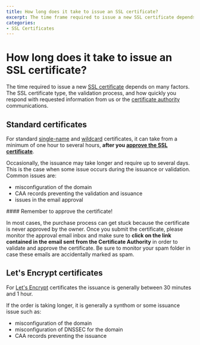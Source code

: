 ```yaml
---
title: How long does it take to issue an SSL certificate?
excerpt: The time frame required to issue a new SSL certificate depends on many factors.
categories:
- SSL Certificates
---
```


# How long does it take to issue an SSL certificate?

The time required to issue a new [SSL certificate](/articles/ssl-certificates) depends on many factors. The SSL certificate type, the validation process, and how quickly you respond with requested information from us or the [certificate authority](/articles/what-is-certificate-authority) communications.

## Standard certificates

For standard [single-name](/articles/ssl-certificates#standard-singlename) and [wildcard](/articles/ssl-certificates#standard-wildcard) certificates, it can take from a minimum of one hour to several hours, **after you [approve the SSL certificate](/articles/ssl-certificates-email-validation)**.

Occasionally, the issuance may take longer and require up to several days. This is the case when some issue occurs during the issuance or validation. Common issues are:

- misconfiguration of the domain
- CAA records preventing the validation and issuance
- issues in the email approval

<warning>
#### Remember to approve the certificate!

In most cases, the purchase process can get stuck because the certificate is never approved by the owner. Once you submit the certificate, please monitor the approval email inbox and make sure to **click on the link contained in the email sent from the Certificate Authority** in order to validate and approve the certificate. Be sure to monitor your spam folder in case these emails are accidentally marked as spam.
</warning>

## Let's Encrypt certificates

For [Let's Encrypt](/articles/ssl-certificates#letsencrypt) certificates the issuance is generally between 30 minutes and 1 hour.

If the order is taking longer, it is generally a synthom or some issuance issue such as:

- misconfiguration of the domain
- misconfiguration of DNSSEC for the domain
- CAA records preventing the issuance
